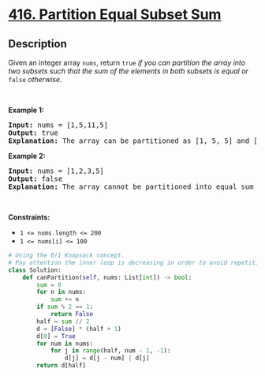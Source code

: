 # [416. Partition Equal Subset Sum](https://leetcode.com/problems/partition-equal-subset-sum)


## Description

<!-- description:start -->

<p>Given an integer array <code>nums</code>, return <code>true</code> <em>if you can partition the array into two subsets such that the sum of the elements in both subsets is equal or </em><code>false</code><em> otherwise</em>.</p>

<p>&nbsp;</p>
<p><strong class="example">Example 1:</strong></p>

<pre>
<strong>Input:</strong> nums = [1,5,11,5]
<strong>Output:</strong> true
<strong>Explanation:</strong> The array can be partitioned as [1, 5, 5] and [11].
</pre>

<p><strong class="example">Example 2:</strong></p>

<pre>
<strong>Input:</strong> nums = [1,2,3,5]
<strong>Output:</strong> false
<strong>Explanation:</strong> The array cannot be partitioned into equal sum subsets.
</pre>

<p>&nbsp;</p>
<p><strong>Constraints:</strong></p>

<ul>
	<li><code>1 &lt;= nums.length &lt;= 200</code></li>
	<li><code>1 &lt;= nums[i] &lt;= 100</code></li>
</ul>

<!-- description:end -->

```python
# Using the 0/1 Knapsack concept.
# Pay attention the inner loop is decreasing in order to avoid repetition.
class Solution:
    def canPartition(self, nums: List[int]) -> bool:
        sum = 0
        for n in nums:
            sum += n
        if sum % 2 == 1:
            return False
        half = sum // 2
        d = [False] * (half + 1)
        d[0] = True
        for num in nums:
            for j in range(half, num - 1, -1):
                d[j] = d[j - num] | d[j]
        return d[half]
```



